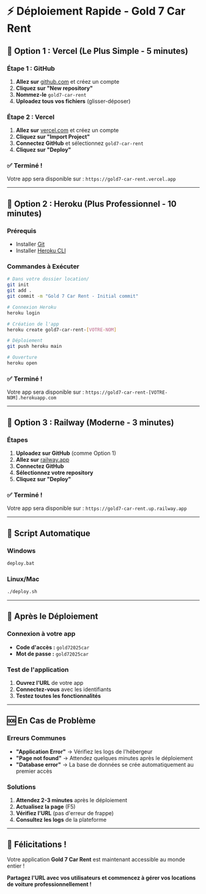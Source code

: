 # ⚡ Déploiement Rapide - Gold 7 Car Rent

## 🎯 Option 1 : Vercel (Le Plus Simple - 5 minutes)

### Étape 1 : GitHub
1. **Allez sur** [github.com](https://github.com) et créez un compte
2. **Cliquez sur "New repository"**
3. **Nommez-le** `gold7-car-rent`
4. **Uploadez tous vos fichiers** (glisser-déposer)

### Étape 2 : Vercel
1. **Allez sur** [vercel.com](https://vercel.com) et créez un compte
2. **Cliquez sur "Import Project"**
3. **Connectez GitHub** et sélectionnez `gold7-car-rent`
4. **Cliquez sur "Deploy"**

### ✅ Terminé !
Votre app sera disponible sur : `https://gold7-car-rent.vercel.app`

---

## 🎯 Option 2 : Heroku (Plus Professionnel - 10 minutes)

### Prérequis
- Installer [Git](https://git-scm.com/)
- Installer [Heroku CLI](https://devcenter.heroku.com/articles/heroku-cli)

### Commandes à Exécuter
```bash
# Dans votre dossier location/
git init
git add .
git commit -m "Gold 7 Car Rent - Initial commit"

# Connexion Heroku
heroku login

# Création de l'app
heroku create gold7-car-rent-[VOTRE-NOM]

# Déploiement
git push heroku main

# Ouverture
heroku open
```

### ✅ Terminé !
Votre app sera disponible sur : `https://gold7-car-rent-[VOTRE-NOM].herokuapp.com`

---

## 🎯 Option 3 : Railway (Moderne - 3 minutes)

### Étapes
1. **Uploadez sur GitHub** (comme Option 1)
2. **Allez sur** [railway.app](https://railway.app)
3. **Connectez GitHub**
4. **Sélectionnez votre repository**
5. **Cliquez sur "Deploy"**

### ✅ Terminé !
Votre app sera disponible sur : `https://gold7-car-rent.up.railway.app`

---

## 🚀 Script Automatique

### Windows
```cmd
deploy.bat
```

### Linux/Mac
```bash
./deploy.sh
```

---

## 🔑 Après le Déploiement

### Connexion à votre app
- **Code d'accès :** `gold72025car`
- **Mot de passe :** `gold72025car`

### Test de l'application
1. **Ouvrez l'URL** de votre app
2. **Connectez-vous** avec les identifiants
3. **Testez toutes les fonctionnalités**

---

## 🆘 En Cas de Problème

### Erreurs Communes
- **"Application Error"** → Vérifiez les logs de l'hébergeur
- **"Page not found"** → Attendez quelques minutes après le déploiement
- **"Database error"** → La base de données se crée automatiquement au premier accès

### Solutions
1. **Attendez 2-3 minutes** après le déploiement
2. **Actualisez la page** (F5)
3. **Vérifiez l'URL** (pas d'erreur de frappe)
4. **Consultez les logs** de la plateforme

---

## 🎉 Félicitations !

Votre application **Gold 7 Car Rent** est maintenant accessible au monde entier !

**Partagez l'URL avec vos utilisateurs et commencez à gérer vos locations de voiture professionnellement !**
